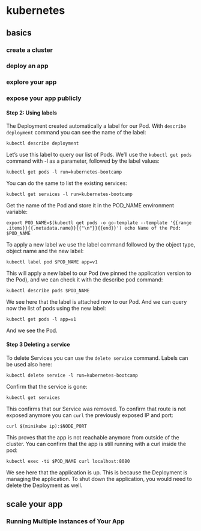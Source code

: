 # kubernetes

## basics

### create a cluster

### deploy an app

### explore your app

### expose your app publicly

#### Step 2: Using labels

The Deployment created automatically a label for our Pod. With `describe deployment` command you can see the name of the label:

```
kubectl describe deployment
```

Let’s use this label to query our list of Pods. We’ll use the `kubectl get pods` command with -l as a parameter, followed by the label values:

```
kubectl get pods -l run=kubernetes-bootcamp
```

You can do the same to list the existing services:

```
kubectl get services -l run=kubernetes-bootcamp
```

Get the name of the Pod and store it in the POD_NAME environment variable:

```
export POD_NAME=$(kubectl get pods -o go-template --template '{{range .items}}{{.metadata.name}}{{"\n"}}{{end}}') echo Name of the Pod: $POD_NAME
```

To apply a new label we use the label command followed by the object type, object name and the new label:

```
kubectl label pod $POD_NAME app=v1
```

This will apply a new label to our Pod (we pinned the application version to the Pod), and we can check it with the describe pod command:

```
kubectl describe pods $POD_NAME
```

We see here that the label is attached now to our Pod. And we can query now the list of pods using the new label:

```
kubectl get pods -l app=v1
```

And we see the Pod.

#### Step 3 Deleting a service

To delete Services you can use the `delete service` command. Labels can be used also here:

```
kubectl delete service -l run=kubernetes-bootcamp
```

Confirm that the service is gone:

```
kubectl get services
```

This confirms that our Service was removed. To confirm that route is not exposed anymore you can `curl` the previously exposed IP and port:

```
curl $(minikube ip):$NODE_PORT
```

This proves that the app is not reachable anymore from outside of the cluster. You can confirm that the app is still running with a curl inside the pod:

```
kubectl exec -ti $POD_NAME curl localhost:8080
```

We see here that the application is up. This is because the Deployment is managing the application. To shut down the application, you would need to delete the Deployment as well.

## scale your app

### Running Multiple Instances of Your App